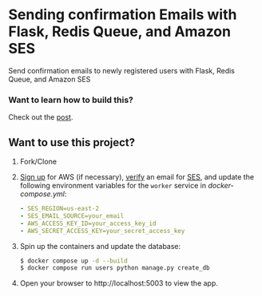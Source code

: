 # Sending confirmation Emails with Flask, Redis Queue, and Amazon SES

Send confirmation emails to newly registered users with Flask, Redis Queue, and Amazon SES

### Want to learn how to build this?

Check out the [post](https://testdriven.io/sending-confirmation-emails-with-flask-rq-and-ses).

## Want to use this project?

1. Fork/Clone

1. [Sign up](https://docs.aws.amazon.com/ses/latest/DeveloperGuide/sign-up-for-aws.html) for AWS (if necessary), [verify](https://docs.aws.amazon.com/ses/latest/DeveloperGuide/verify-email-addresses.html) an email for [SES](https://aws.amazon.com/ses/), and update the following environment variables for the `worker` service in _docker-compose.yml_:

   ```yaml
   - SES_REGION=us-east-2
   - SES_EMAIL_SOURCE=your_email
   - AWS_ACCESS_KEY_ID=your_access_key_id
   - AWS_SECRET_ACCESS_KEY=your_secret_access_key
   ```

1. Spin up the containers and update the database:

   ```sh
   $ docker compose up -d --build
   $ docker compose run users python manage.py create_db
   ```

1. Open your browser to http://localhost:5003 to view the app.

